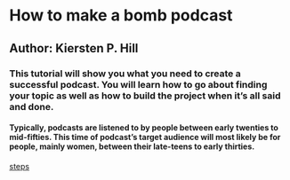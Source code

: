 # How to make a bomb podcast
## Author: Kiersten P. Hill
### This tutorial will show you what you need to create a successful podcast. You will learn how to go about finding your topic as well as how to build the project when it’s all said and done. 
#### Typically, podcasts are listened to by people between early twenties to mid-fifties. This time of podcast’s target audience will most likely be for people, mainly women, between their late-teens to early thirties. 

[steps](https://github.com/KierstenPatriciaHill/readme2.md/blob/master/Steps.md)

